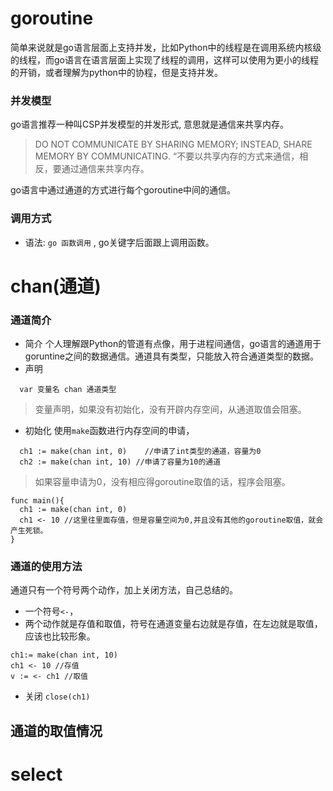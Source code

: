 # goroutine

简单来说就是go语言层面上支持并发，比如Python中的线程是在调用系统内核级的线程，而go语言在语言层面上实现了线程的调用，这样可以使用为更小的线程的开销，或者理解为python中的协程，但是支持并发。

### 并发模型

go语言推荐一种叫CSP并发模型的并发形式, 意思就是通信来共享内存。

> DO NOT COMMUNICATE BY SHARING MEMORY; INSTEAD, SHARE MEMORY BY COMMUNICATING.
> “不要以共享内存的方式来通信，相反，要通过通信来共享内存。

go语言中通过通道的方式进行每个goroutine中间的通信。

### 调用方式

+ 语法: `go 函数调用`  , go关键字后面跟上调用函数。

# chan(通道)

### 通道简介

- 简介
个人理解跟Python的管道有点像，用于进程间通信，go语言的通道用于goruntine之间的数据通信。通道具有类型，只能放入符合通道类型的数据。
- 声明
```
  var 变量名 chan 通道类型
```
> 变量声明，如果没有初始化，没有开辟内存空间，从通道取值会阻塞。
- 初始化
使用`make`函数进行内存空间的申请，
```
  ch1 := make(chan int, 0)    //申请了int类型的通道，容量为0
  ch2 := make(chan int, 10) //申请了容量为10的通道
```
> 如果容量申请为0，没有相应得goroutine取值的话，程序会阻塞。

```
func main(){
  ch1 := make(chan int, 0)
  ch1 <- 10 //这里往里面存值，但是容量空间为0,并且没有其他的goroutine取值，就会产生死锁。 
}
```

### 通道的使用方法

通道只有一个符号两个动作，加上关闭方法，自己总结的。
- 一个符号`<-`，
- 两个动作就是存值和取值，符号在通道变量右边就是存值，在左边就是取值，应该也比较形象。
```
ch1:= make(chan int, 10)
ch1 <- 10 //存值
v := <- ch1 //取值
```
- 关闭 `close(ch1)`

## 通道的取值情况

# select

